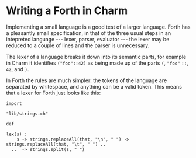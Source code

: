 # Writing a Forth in Charm

Implementing a small language is a good test of a larger language. Forth has a pleasantly small specification, in that of the three usual steps in an intepreted language --- lexer, parser, evaluator --- the lexer may be reduced to a couple of lines and the parser is unnecessary.

The lexer of a language breaks it down into its semantic parts, for example in Charm it identifies  `("foo"::42)` as being made up of the parts `(`, `"foo"` `::`, `42`, and `)`.

In Forth the rules are much simpler: the tokens of the language are separated by whitespace, and anything can be a valid token. This means that a lexer for Forth just looks like this:

```
import

"lib/strings.ch"

def

lex(s) :
    s -> strings.replaceAll(that, "\n", " ") -> strings.replaceAll(that, "\t", " ") ..
  ..  -> strings.split(s, " ")
```

